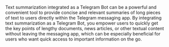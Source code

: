 Text summarization integrated as a Telegram Bot can be a powerful and convenient tool to provide concise and relevant 
summaries of long pieces of text to users directly within the Telegram messaging app. By integrating text 
summarization as a Telegram Bot, you empower users to quickly get the key points of lengthy documents, news 
articles, or other textual content without leaving the messaging app, which can be especially beneficial for users who 
want quick access to important information on the go.
